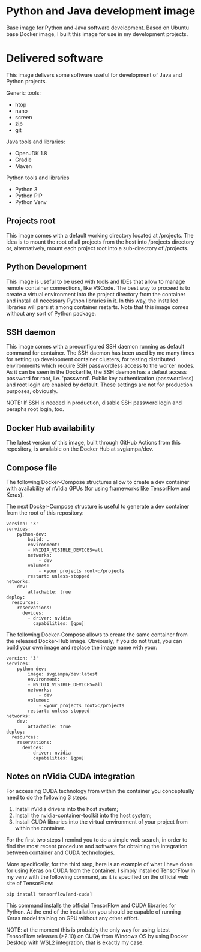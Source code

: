 # Python and Java development image
Base image for Python and Java software development. Based on Ubuntu base Docker image, I built this image for use in my development projects.

# Delivered software
This image delivers some software useful for development of Java and Python projects.

Generic tools:
- htop
- nano
- screen
- zip
- git

Java tools and libraries:
- OpenJDK 1.8
- Gradle
- Maven

Python tools and libraries
- Python 3
- Python PIP
- Python Venv

## Projects root
This image comes with a default working directory located at /projects. The idea is to mount the root of all projects from the host into /projects directory or, alternatively, mount each project root into a sub-directory of /projects.

## Python Development
This image is useful to be used with tools and IDEs that allow to manage remote container connections, like VSCode. The best way to proceed is to create a virtual environment into the project directory from the container and install all necessary Python libraries in it. In this way, the installed libraries will persist among container restarts. Note that this image comes without any sort of Python package.

## SSH daemon
This image comes with a preconfigured SSH daemon running as default command for container. The SSH daemon has been used by me many times for setting up development container clusters, for testing distributed environments which require SSH passwordless access to the worker nodes. As it can be seen in the Dockerfile, the SSH daemon has a defaut access password for root, i.e. 'password'. Public key authentication (passwordless) and root login are enabled by default. These settings are not for production purposes, obviously. 

NOTE: If SSH is needed in production, disable SSH password login and peraphs root login, too.

## Docker Hub availability
The latest version of this image, built through GitHub Actions from this repository, is available on the Docker Hub at svgiampa/dev.

## Compose file
The following Docker-Compose structures allow to create a dev container with availability of nVidia GPUs (for using frameworks like TensorFlow and Keras).

The next Docker-Compose structure is useful to generate a dev container from the root of this repository:

    version: '3'
    services:
        python-dev:
            build: .
            environment:
            - NVIDIA_VISIBLE_DEVICES=all
            networks:
                - dev
            volumes:
                - <your projects root>:/projects
            restart: unless-stopped
    networks:
        dev:
            attachable: true
    deploy:
      resources:
        reservations:
          devices:
            - driver: nvidia
              capabilities: [gpu]

The following Docker-Compose allows to create the same container from the released Docker-Hub image. Obviously, if you do not trust, you can build your own image and replace the image name with your:

    version: '3'
    services:
        python-dev:
            image: svgiampa/dev:latest
            environment:
            - NVIDIA_VISIBLE_DEVICES=all
            networks:
                - dev
            volumes:
                - <your projects root>:/projects
            restart: unless-stopped
    networks:
        dev:
            attachable: true
    deploy:
      resources:
        reservations:
          devices:
            - driver: nvidia
              capabilities: [gpu]

## Notes on nVidia CUDA integration
For accessing CUDA technology from within the container you conceptually need to do the following 3 steps:

1. Install nVidia drivers into the host system;
2. Install the nvidia-container-toolkit into the host system;
3. Install CUDA libraries into the virtual environment of your project from within the container.

For the first two steps I remind you to do a simple web search, in order to find the most recent procedure and software for obtaining the integration between container and CUDA technologies.

More specifically, for the third step, here is an example of what I have done for using Keras on CUDA from the container. I simply installed TensorFlow in my venv with the following command, as it is specified on the official web site of TensorFlow:

    pip install tensorflow[and-cuda]

This command installs the official TensorFlow and CUDA libraries for Python. At the end of the installation you should be capable of running Keras model training on GPU without any other effort.

NOTE: at the moment this is probably the only way for using latest TensorFlow releases (>2.10) on CUDA from Windows OS by using Docker Desktop with WSL2 integration, that is exactly my case.
